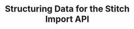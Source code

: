 ---
# -------------------------- #
#          PAGE INFO         #
# -------------------------- #

title: Structuring Data for the Stitch Import API
permalink: /developers/import-api/guides/structure-data-for-the-import-api
summary: &summary "Best practices and tips for structuring data in Import API requests."

doc-type: "concept"

product-type: "import-api"
content-type: "guide"
content-id: "structure-data"

key: "import-api-structure-data"

layout: general
sidebar: on-page


# -------------------------- #
#      GUIDE PAGE INFO       #
# -------------------------- #

## This is used only on the /import-api/guides page.
icon: json
order: 3

display-title: "Structuring and typing Import API data"
description: *summary


# -------------------------- #
#   RELATED SIDEBAR LINKS    #
# -------------------------- #

related:
  - title: "Import API reference"
    link: "{{ link.import-api.api | prepend: site.baseurl }}"

  - title: "Sequencing data for the Import API"
    link: "{{ link.import-api.guides.sequence-data | prepend: site.baseurl }}"

  - title: "Understanding loading behavior"
    link: "{{ link.destinations.storage.loading-behavior | prepend: site.baseurl }}"



# -------------------------- #
#            INTRO           #
# -------------------------- #

intro: |
  {% include misc/data-files.html %}

  {% include tip.html content="**Set up a test Import API integration!** We recommend setting up a test Import API integration while developing your script. This ensures that you can try different structuring and typing approaches while figuring out what works for you." %}

  Stitch’s Import API allows you to push arbitrary data from a source to your Stitch account. 

  In this guide, we'll cover what you need to know about structuring and typing the data you send to the Import API:

  {% for section in page.sections %}
  - [{{ section.summary }}](#{{ section.anchor }})
  {% endfor %}

# -------------------------- #
#           CONTENT          #
# -------------------------- #

sections:
  - title: "Endpoints in this guide"
    anchor: "endpoints"
    summary: "The endpoints in this guide"
    content: |
      {% include misc/icons.html %}
      The Import API has two endpoints that accept and persist data to your Stitch destination:

      {% assign endpoint = site.data.import-api.core-objects %}
      {% assign types = "batch|push" | split:"|" %}
      {% assign comparison-attributes = "accepts-multiple-records|accepts-multiple-tables|enforces-data-types|requires-primary-keys" | split:"|" %}

      <table>
      <tr>
      <td class="attribute-name"></td>
      {% for type in types %}
      <td width="35%; fixed">
      <strong>{{ endpoint[type]name }}</strong>
      </td>
      {% endfor %}
      </tr>
      <tr>
      <td class="attribute-name"><strong>Resource URL</strong></td>
      {% for type in types %}
      <td>
      <a href="{{ link.import-api.api | prepend: site.baseurl | append: endpoint[type]anchor }}">{{ endpoint[type]url }}</a>
      </td>
      {% endfor %}
      </tr>
      {% for attribute in comparison-attributes %}
      <tr>
      <td class="attribute-name">
      <strong>
      {{ attribute | replace:"-"," " | capitalize | replace:"primary keys","Primary Keys" }}
      </strong>
      </td>
      {% for type in types %}
      <td>
      {% case endpoint[type]comparison[attribute]support %}
      {% when true %}
      <p><strong>{{ supported | replace:"TOOLTIP","Supported" }} Supported</strong></p>
      {% when false %}
      <p><strong>{{ not-supported | replace:"TOOLTIP","Not supported"}} Unsupported</strong></p>
      {% else %}
      {{ endpoint[type]comparison[attribute]support | flatify | markdownify }}
      {% endcase %}
      {{ endpoint[type]comparison[attribute]note | flatify | markdownify }}
      </td>
      {% endfor %}
      </tr>
      {% endfor %}
      </table>

      **Note**: We recommend using the Batch endpoint for sending data to the Import API. The Push endpoint is mentioned only as a comparison to the Batch endpoint and as a reference for existing Import API scripts.

  - title: "Structuring guidelines"
    anchor: "structuring-guidelines"
    summary: "Some general guidelines for structuring Import API data"
    content: |
      {% for subsection in section.subsections %}
      - [{{ subsection.title }}](#{{ subsection.anchor }})
      {% endfor %}
    subsections:
      - title: "General guidelines"
        anchor: "general-guidelines"
        content: |
          When developing your Import API script, you should keep these general guidelines in mind:

          - **Field names shouldn't include reserved words**. This includes the keywords [reserved by Stitch]({{ link.destinations.storage.reserved-keywords.overview | prepend: site.baseurl }}) and by [your destination]({{ link.destinations.storage.reserved-keywords.overview | prepend: site.baseurl | append: "#destination-reserved-keywords" }}). For example: Fields shouldn't contain `{{ system-column.prefix }}`, a Stitch system prefix.

          - **Fields should contain one data type per field.** This affects not only how data is typed in your destination, but the resulting structure of destination tables. Refer to the [Data typing section](#changed-data-type-handling) for more info.

      - title: "Guidelines for request bodies"
        anchor: "request-body-requirements"
        content: |
          We recommend using the Batch endpoint to send data to the Import API. As such, this section only contains the request body requirements for the Batch endpoint.

          Request bodies sent to the Batch endpoint must be valid JSON and adhere to the following: 

          {% assign common-request-requirements = site.data.import-api.general.request-body-requirements.common %}
          {% assign batch-request-requirements = site.data.import-api.general.request-body-requirements.batch %}

          {% assign all-request-requirements = batch-request-requirements | concat: common-request-requirements %}

          {% assign batch-requirements = link.import-api.api | prepend: site.baseurl | append: "#batch-data--arguments" %}

          {% for requirement in all-request-requirements %}
          - {{ requirement | replace:"#[NAME]-data--arguments",batch-requirements | flatify | markdownify }}
          {% endfor %}
      
  - title: "Defining tables and Primary Keys"
    anchor: "tables-and-primary-keys"
    summary: "How to define tables and Primary Keys"
    content: |
      {% for subsection in section.subsections %}
      - [{{ subsection.title }}](#{{ subsection.anchor }})
      {% endfor %}

    subsections:
      - title: "Tables"
        anchor: "tables"
        content: |
          Tables are dynamically generated based on the `table_name` specified in Import API requests. All tables pushed using the same API access token will be created in the same schema in your destination. You can find the name of [the schema for your Import API integration]({{ 
          link.destinations.storage.stitch-schema | prepend: site.baseurl | append:"#integration-schema-names" }}) by logging into Stitch.

          Generally, we recommend creating one table for each type of record you want to push to the Import API. For example: If you have customer and product data, you should create two tables - one for `customers` and one for `products`.

          Every record pushed to a table should have the same structure. For example: If a `customers` table contains `customer_id`, `name`, and `email` fields, every customer record pushed into this table should contain those fields.

          **Note**: The Import API doesn't support methods for specifically creating or deleting a table. If you need to delete a table, you should drop it in your destination and prevent any new data for the table from being pushed to the Import API. Any data accepted by Stitch will still be processed, even if the destination table has been dropped.

      - title: "Primary Keys"
        anchor: "primary-keys"
        content: |
          While Primary Keys are optional when using the [Batch endpoint]({{ site.data.import-api.core-objects.batch.anchor | prepend: link.import-api.api | prepend: site.baseurl }}), they will determine how Stitch loads data for the table:

          - **For tables with Primary Keys**, Stitch will use Primary Key columns to de-dupe data during the Loading phase of the replication process. This ensures that only the most recent version of a record is loaded into the destination.

          - **If a table doesn't have a Primary Key, or if the destination only supports Append-Only loading**, records will be appended to the end of the table as new rows. Existing rows will not be updated. Refer to the [Understanding loading behavior guide]({{ link.destinations.storage.loading-behavior | prepend: site.baseurl }}) for more info and examples.

          A table's Primary Keys are defined using the `key_names` property in the [Batch endpoint]({{ site.data.import-api.core-objects.batch.anchor | prepend: link.import-api.api | prepend: site.baseurl }}). For example:

          ```json
          {
            "key_names":[
                "id"
             ],
             "table_name":"customers",
             "schema":{
                "properties":{
                   "id":{
                      "type":"integer"
                   },
                   "name":{
                      "type":"string"
                   },
                   "age":{
                      "type":"integer"
                   },
                   "has_magic":{
                      "type":"boolean"
                   }
                }
             },
             "messages":[
                {
                   "action":"upsert",
                   "sequence":1565880017,
                   "data":{
                      "id":1,
                      "name":"Finn",
                      "age":15,
                      "has_magic":false
                   }
                }
             ]
          }
          ```

          If you choose to define Primary Keys, keep the following in mind:

          - Every record in a table must have a Primary Key.
          - Primary Key columns should only contain a single data type.
          - Primary Keys cannot be null.
          - Primary Key values must be unique. For composite keys, the value of all combined values must be unique across all records in the table.

            For example: Let's assume that `event_id`, `app_id`, and `created_at` are the Primary Keys for the table containing these records:

            ```json
            [
               {
                  "event_id": 1,
                  "app_id": 1,
                  "created_at":"2019-08-20T00:00:00+00:00"
               },
               {
                  "event_id":2,
                  "app_id": 1,
                  "created_at":"2019-08-20T00:00:00+00:00"
               }
            ]
            ```

            While `app_id` and `created_at` have two identical values between these records, the `event_id` makes the records unique.

          - Every column in the `key_names` property must be present in both the request's Schema object and in every record for the table. For example:

            ```json
            {
              "key_names": ["id","created_at"]
            }
            ```

            In this case, the Schema object must contain `id` and `created_at` properties. Every record must contain also contain these properties or the Import API will return the following error:

            ```json
            {
              "error": "Record is missing key property <KEY_NAME>"
            }
            ```

  - title: "Data typing"
    anchor: "data-typing"
    summary: "How data typing works in the Import API"
    content: |
      How data is typed depends on what endpoint you're using to push data to the Import API:

      {% for subsection in section.subsections %}
      - [{{ subsection.title | flatify | remove: " data typing" }}](#{{ subsection.anchor }})
      {% endfor %}

      **Note**: We recommend using the Batch endpoint for sending data to the Import API. The Push endpoint is mentioned only as a comparison to the Batch endpoint and as a reference for existing Import API scripts.

    subsections:
      - title: "Batch ({{ site.data.import-api.core-objects.batch.url }}) endpoint data typing"
        anchor: "create-a-batch-endpoint-data-typing"
        content: |
          When using the Batch endpoint, Stitch will assign data types based on the JSON schema in the [Schema object]({{ site.data.import-api.data-structures.schema.section | prepend: link.import-api.api | prepend: site.baseurl }}) in the request.

          For example: This is the schema for a table named `customers`:

          ```json
          {
             "schema":{
                "properties":{
                   "id":{
                      "type":"integer"
                   },
                   "name":{
                      "type":"string"
                   },
                   "age":{
                      "type":"number"
                   },
                   "has_magic":{
                      "type":"boolean"
                   }
                }
             }
          }
          ```

          A record sent to the Import API for the `customers` table could look like this:

          ```json
          {
             "action":"upsert",
             "sequence":1565880017,
             "data":{
                "id":1,
                "name":"Finn",
                "age":15,
                "has_magic":false
             }
          }
          ```

          This data point would create a table similar to the following, depending on the data types used by your destination:

          | id (integer) | name (string)  | age (integer) | has_magic (boolean) |
          |--------------+----------------+---------------+---------------------|
          | 1            | Finn           | 15            | false               |
          
          
          Records sent to the Import API must adhere to the JSON schema for the table that contains them, or the API will return a `400` response and an error similar to the following:

          ```json
          {
            "error": "Record 0 did not conform to schema: #/<FIELD_NAME>: expected: <DATA_TYPE>, found: <DATA_TYPE>"
          }
          ```

          Refer to the **Errors** in the [Batch endpoint documentation]({{ site.data.import-api.core-objects.batch.anchor | append:"--returns" | prepend: link.import-api.api | prepend: site.baseurl }}) for a list of errors and their causes.

        sub-subsections:
          - title: "JSON schemas in the Batch endpoint"
            anchor: "json-schemas-batch-endpoint"
            content: |
              The schema specified in a request's Schema object must be a valid JSON schema. The Batch endpoint uses [jsonschema 2.6.0]({{ site.data.import-api.resources.jsonschema.docs }}){:target="new"}, a JSON Schema implementation for Python, to validate JSON schemas.

              Walking through creating a JSON schema is outside the scope of this guide, but [the official Understanding JSON Schema reference]({{ site.data.import-api.resources.jsonschema.reference }}){:target="new"} is a good resource for getting started. When you're ready, you can use [jsonschema.net](https://jsonschema.net/){:target="new"} to test and validate your own schemas.

      - title: "Push ({{ site.data.import-api.core-objects.push.url }}) endpoint data typing"
        anchor: "push-data-endpoint-data-typing"
        content: |
          {% include note.html type="single-line" content="**Use the Batch endpoint for the best data typing experience.** The Push endpoint doesn't allow you to specify or enforce data types, which may lead to inconsistencies when data types change. The [Batch endpoint](#create-a-batch-endpoint-data-typing) allows this via a JSON schema you supply." %}

          When using the Push endpoint, Stitch will type the data based on the value's JSON data type. The Import API doesn't infer data types on its own.

          As JSON doesn't explicitly enforce data types, all data typing needs to be handled withing your data source and Import API script.

          For example:

          ```json
          {
             "id":1,
             "cost":3.14,
             "tax":"1.00"
             "modified_at":"2019-08-13T21:25:03+0000"
          }
          ```

          This data point would create a table similar to the following, depending on the data types used by your destination:

          | id (integer) | cost (double)  | tax (string) | modified_at (string)     |
          |--------------+----------------+--------------+--------------------------|
          | 1            | 3.14           | 1.00         | 2019-08-13T21:25:03+0000 |

          <br>
          Consider the `modified_at` field in the example. Even though this field contains an ISO 8601 formatted timestamp, the Import API won't type this column as a `timestamp` in the destination. This is because it's being sent as a JSON string.

          While JSON doesn't allow for defining data types, you can use the [Batch endpoint](#create-a-batch-endpoint-data-typing) instead. This endpoint accepts a JSON schema and will enforce the data types it declares for each field.
        sub-subsections:
          - title: "Changed data type handling in the Push endpoint"
            anchor: "changed-data-type-handling-push-endpoint"
            content: |
              The Push endpoint considers data types on a record-by-record basis. If a field's data type changes from one record to the next, all data types received via the Push endpoint will be used when the data is loaded. In the destination, this will look like a field's values have been "split" between columns.

              For example: Consider the `cost` values for each of the following records:

              ```json
              {
                 "id":1,
                 "cost":3.14,         // number
                 "tax":"1.00"
                 "modified_at":"2019-08-13T21:25:03+0000"
              },
              {
                 "id":2,
                 "cost":10,           // integer
                 "tax":"2.45"
                 "modified_at":"2019-08-13T21:34:14+0000"
              },
              {
                 "id":3,
                 "cost":5.61,         // number
                 "tax":".55"
                 "modified_at":"2019-08-13T21:35:04+0000"
              }
              ```

              As a result of the `cost` values changing between records, the destination table would look like this:

              | id (integer) | cost (double)  | cost__it (integer) | tax (string) | modified_at (string)     |
              |--------------+----------------+--------------------+--------------+--------------------------|
              | 1            | 3.14           | _null_             | 1.00         | 2019-08-13T21:25:03+0000 |
              | 2            | _null_         | 10                 | 2.45         | 2019-08-13T21:34:14+0000 |
              | 3            | 5.61           | _null_             |  .55         | 2019-08-13T21:35:04+0000 |

              To prevent this from occurring, each field should only ever contain a single data type. You can resolve column splits by:

              1. Using a view in your destination to coerce the data types
              2. Fixing the issue in the source, [enforcing data typing](#enforcing-data-types-in-push-endpoint), dropping the destination table, and re-pushing all historical data to Stitch. The table will be re-created with the correct data types.

          - title: "Enforcing data types in the Push endpoint"
            anchor: "enforcing-data-types-in-push-endpoint"
            content: |
              The only way to enforce data types using the Push endpoint is to use [Transit]({{ site.data.import-api.resources.transit.url }}){:target="new"}, as JSON on its own doesn't allow for defining data types. You can use Transit libraries in your Import API script to specify data types for various fields.

              Otherwise, we recommend using the [Batch endpoint](#create-a-batch-endpoint-data-typing). This endpoint accepts a JSON schema and will enforce the data types it declares for each field.
---